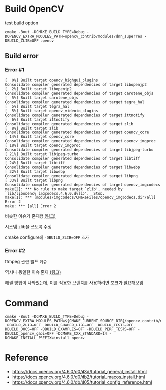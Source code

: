 # Build OpenCV

test build option

```shell
cmake -Bout -DCMAKE_BUILD_TYPE=Debug -DOPENCV_EXTRA_MODULES_PATH=opencv_contrib/modules/dnn_superres -DBUILD_ZLIB=OFF opencv
```

## Build error

### Error #1

```
[  0%] Built target opencv_highgui_plugins
Consolidate compiler generated dependencies of target libopenjp2
[  2%] Built target libopenjp2
Consolidate compiler generated dependencies of target carotene_objs
[  5%] Built target carotene_objs
Consolidate compiler generated dependencies of target tegra_hal
[  5%] Built target tegra_hal
[  5%] Built target opencv_videoio_plugins
Consolidate compiler generated dependencies of target ittnotify
[  6%] Built target ittnotify
Consolidate compiler generated dependencies of target zlib
[  8%] Built target zlib
Consolidate compiler generated dependencies of target opencv_core
[ 14%] Built target opencv_core
Consolidate compiler generated dependencies of target opencv_imgproc
[ 18%] Built target opencv_imgproc
Consolidate compiler generated dependencies of target libjpeg-turbo
[ 21%] Built target libjpeg-turbo
Consolidate compiler generated dependencies of target libtiff
[ 24%] Built target libtiff
Consolidate compiler generated dependencies of target libwebp
[ 32%] Built target libwebp
Consolidate compiler generated dependencies of target libpng
[ 33%] Built target libpng
Consolidate compiler generated dependencies of target opencv_imgcodecs
make[2]: *** No rule to make target `zlib', needed by `lib/libopencv_imgcodecs.4.6.0.dylib'.  Stop.
make[1]: *** [modules/imgcodecs/CMakeFiles/opencv_imgcodecs.dir/all] Error 2
make: *** [all] Error 2
```

비슷한 이슈가 존재함
[(링크)](https://github.com/opencv/opencv/issues/21389)

시스템 zlib을 쓰도록 수정

cmake configure에 `-DBUILD_ZLIB=OFF` 추가

### Error #2

ffmpeg 관련 빌드 이슈

역시나 동일한 이슈 존재 [(링크)](https://github.com/opencv/opencv/issues/22418)

해결 방법이 나와있는데, 이를 적용한 브랜치를 사용하려면 포크가 필요해보임

# Command

``` 
cmake -Bout -DCMAKE_BUILD_TYPE=Debug -DOPENCV_EXTRA_MODULES_PATH=${CMAKE_CURRENT_SOURCE_DIR}/opencv_contrib/modules/dnn_superres -DBUILD_ZLIB=OFF -DBUILD_SHARED_LIBS=OFF -DBUILD_TESTS=OFF -DBUILD_DOCS=OFF -DBUILD_EXAMPLES=OFF -DBUILD_PERF_TESTS=OFF -DBUILD_opencv_gapi=OFF -DCMAKE_CXX_STANDARD=14 -DCMAKE_INSTALL_PREFIX=install opencv
```

# Reference

- https://docs.opencv.org/4.6.0/d0/d3d/tutorial_general_install.html
- https://docs.opencv.org/4.6.0/d0/db2/tutorial_macos_install.html
- https://docs.opencv.org/4.6.0/db/d05/tutorial_config_reference.html